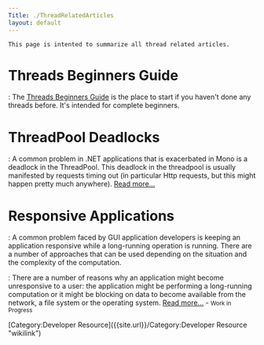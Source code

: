 ```yaml
---
Title: ./ThreadRelatedArticles
layout: default
---
```


`This page is intented to summarize all thread related articles.`

Threads Beginners Guide
=======================

:   The [ Threads Beginners Guide]({{site.url}}/ThreadsBeginnersGuide "wikilink") is
    the place to start if you haven't done any threads before. It's
    intended for complete beginners.

ThreadPool Deadlocks
====================

:   A common problem in .NET applications that is exacerbated in Mono is
    a deadlock in the ThreadPool. This deadlock in the threadpool is
    usually manifested by requests timing out (in particular Http
    requests, but this might happen pretty much anywhere). [ Read
    more...]({{site.url}}/Article:ThreadPool_Deadlocks "wikilink")

Responsive Applications
=======================

:   A common problem faced by GUI application developers is keeping an
    application responsive while a long-running operation is running.
    There are a number of approaches that can be used depending on the
    situation and the complexity of the computation.

:   There are a number of reasons why an application might become
    unresponsive to a user: the application might be performing a
    long-running computation or it might be blocking on data to become
    available from the network, a file system or the operating system. [
    Read more...]({{site.url}}/Responsive_Applications "wikilink")
    -   <small>Work in Progress</small>

[Category:Developer Resource]({{site.url}}/Category:Developer Resource "wikilink")
